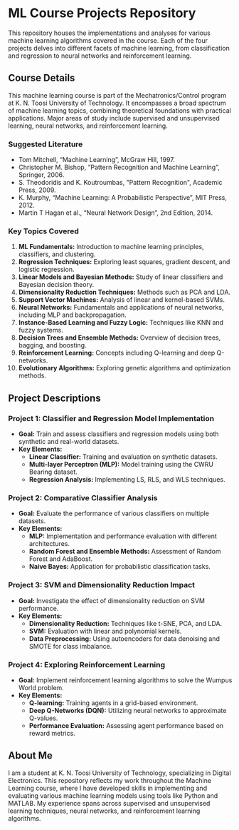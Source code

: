 # ML Course Projects Repository

This repository houses the implementations and analyses for various machine learning algorithms covered in the course. Each of the four projects delves into different facets of machine learning, from classification and regression to neural networks and reinforcement learning.

## Course Details

This machine learning course is part of the Mechatronics/Control program at K. N. Toosi University of Technology. It encompasses a broad spectrum of machine learning topics, combining theoretical foundations with practical applications. Major areas of study include supervised and unsupervised learning, neural networks, and reinforcement learning.

### Suggested Literature
- Tom Mitchell, “Machine Learning”, McGraw Hill, 1997.
- Christopher M. Bishop, “Pattern Recognition and Machine Learning”, Springer, 2006.
- S. Theodoridis and K. Koutroumbas, "Pattern Recognition", Academic Press, 2009.
- K. Murphy, “Machine Learning: A Probabilistic Perspective”, MIT Press, 2012.
- Martin T Hagan et al., “Neural Network Design”, 2nd Edition, 2014.

### Key Topics Covered
1. **ML Fundamentals:** Introduction to machine learning principles, classifiers, and clustering.
2. **Regression Techniques:** Exploring least squares, gradient descent, and logistic regression.
3. **Linear Models and Bayesian Methods:** Study of linear classifiers and Bayesian decision theory.
4. **Dimensionality Reduction Techniques:** Methods such as PCA and LDA.
5. **Support Vector Machines:** Analysis of linear and kernel-based SVMs.
6. **Neural Networks:** Fundamentals and applications of neural networks, including MLP and backpropagation.
7. **Instance-Based Learning and Fuzzy Logic:** Techniques like KNN and fuzzy systems.
8. **Decision Trees and Ensemble Methods:** Overview of decision trees, bagging, and boosting.
9. **Reinforcement Learning:** Concepts including Q-learning and deep Q-networks.
10. **Evolutionary Algorithms:** Exploring genetic algorithms and optimization methods.

## Project Descriptions

### Project 1: Classifier and Regression Model Implementation
- **Goal:** Train and assess classifiers and regression models using both synthetic and real-world datasets.
- **Key Elements:**
  - **Linear Classifier:** Training and evaluation on synthetic datasets.
  - **Multi-layer Perceptron (MLP):** Model training using the CWRU Bearing dataset.
  - **Regression Analysis:** Implementing LS, RLS, and WLS techniques.

### Project 2: Comparative Classifier Analysis
- **Goal:** Evaluate the performance of various classifiers on multiple datasets.
- **Key Elements:**
  - **MLP:** Implementation and performance evaluation with different architectures.
  - **Random Forest and Ensemble Methods:** Assessment of Random Forest and AdaBoost.
  - **Naive Bayes:** Application for probabilistic classification tasks.

### Project 3: SVM and Dimensionality Reduction Impact
- **Goal:** Investigate the effect of dimensionality reduction on SVM performance.
- **Key Elements:**
  - **Dimensionality Reduction:** Techniques like t-SNE, PCA, and LDA.
  - **SVM:** Evaluation with linear and polynomial kernels.
  - **Data Preprocessing:** Using autoencoders for data denoising and SMOTE for class imbalance.

### Project 4: Exploring Reinforcement Learning
- **Goal:** Implement reinforcement learning algorithms to solve the Wumpus World problem.
- **Key Elements:**
  - **Q-learning:** Training agents in a grid-based environment.
  - **Deep Q-Networks (DQN):** Utilizing neural networks to approximate Q-values.
  - **Performance Evaluation:** Assessing agent performance based on reward metrics.

## About Me

I am a student at K. N. Toosi University of Technology, specializing in Digital Electronics. This repository reflects my work throughout the Machine Learning course, where I have developed skills in implementing and evaluating various machine learning models using tools like Python and MATLAB. My experience spans across supervised and unsupervised learning techniques, neural networks, and reinforcement learning algorithms. 

